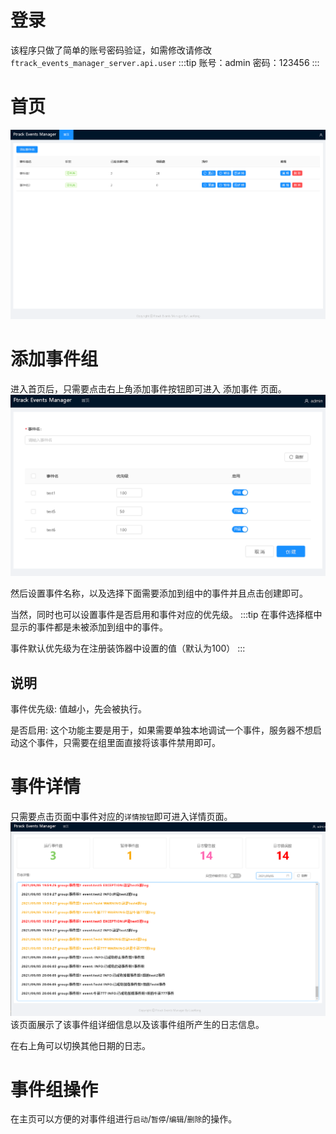 # 登录
该程序只做了简单的账号密码验证，如需修改请修改```ftrack_events_manager_server.api.user```
:::tip
账号：admin 密码：123456
:::

# 首页
![首页](./imgs/index.png)

# 添加事件组
进入首页后，只需要点击右上角添加事件按钮即可进入 添加事件 页面。
![use1](./imgs/use1.png)

然后设置事件名称，以及选择下面需要添加到组中的事件并且点击创建即可。

当然，同时也可以设置事件是否启用和事件对应的优先级。
:::tip
在事件选择框中显示的事件都是未被添加到组中的事件。

事件默认优先级为在注册装饰器中设置的值（默认为100）
:::

## 说明
事件优先级: 值越小，先会被执行。

是否启用: 这个功能主要是用于，如果需要单独本地调试一个事件，服务器不想启动这个事件，只需要在组里面直接将该事件禁用即可。

# 事件详情
只需要点击页面中事件对应的```详情按钮```即可进入详情页面。
![user2](./imgs/user2.png)
该页面展示了该事件组详细信息以及该事件组所产生的日志信息。

在右上角可以切换其他日期的日志。

# 事件组操作
在主页可以方便的对事件组进行```启动```/```暂停```/```编辑```/```删除```的操作。
